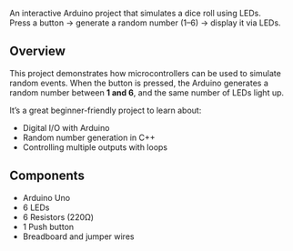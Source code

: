 An interactive Arduino project that simulates a dice roll using LEDs.  
Press a button → generate a random number (1–6) → display it via LEDs.  

## Overview
This project demonstrates how microcontrollers can be used to simulate random events. When the button is pressed, the Arduino generates a random number between **1 and 6**, and the same number of LEDs light up.  

It’s a great beginner-friendly project to learn about:
- Digital I/O with Arduino  
- Random number generation in C++  
- Controlling multiple outputs with loops  

## Components
- Arduino Uno
- 6 LEDs
- 6 Resistors (220Ω)
- 1 Push button
- Breadboard and jumper wires
